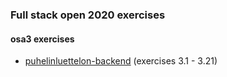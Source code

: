 ### Full stack open 2020 exercises

#### osa3 exercises

* [puhelinluettelon-backend](https://github.com/emakipa/fullstack2020-osa3) (exercises 3.1 - 3.21)
